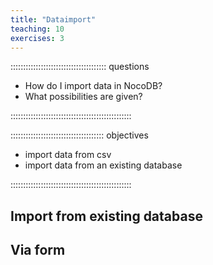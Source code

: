 ```yaml
---
title: "Dataimport"
teaching: 10
exercises: 3
---
```


:::::::::::::::::::::::::::::::::::::: questions

- How do I import data in NocoDB?
- What possibilities are given?

::::::::::::::::::::::::::::::::::::::::::::::::

::::::::::::::::::::::::::::::::::::: objectives

- import data from csv
- import data from an existing database

::::::::::::::::::::::::::::::::::::::::::::::::


## Import from existing database






## Via form
